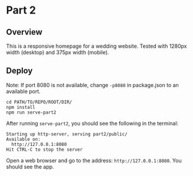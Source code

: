 # Part 2

## Overview

This is a responsive homepage for a wedding website. Tested with 1280px width (desktop) and 375px width (mobile).


## Deploy

Note: If port 8080 is not available, change `-p8080` in package.json to an available port.

```
cd PATH/TO/REPO/ROOT/DIR/
npm install
npm run serve-part2
```

After running `serve-part2`, you should see the following in the terminal:
```
Starting up http-server, serving part2/public/
Available on:
  http://127.0.0.1:8080
Hit CTRL-C to stop the server
```

Open a web browser and go to the address: `http://127.0.0.1:8080`. You should see the app.
